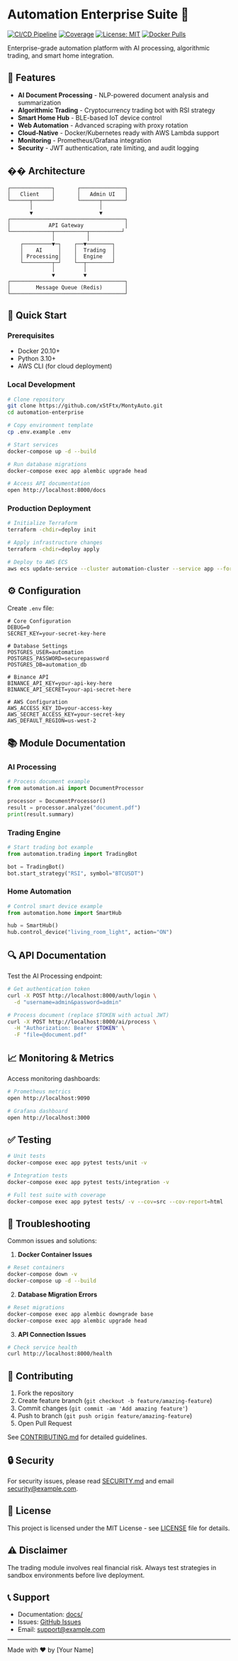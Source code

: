 # Automation Enterprise Suite 🚀

[![CI/CD Pipeline](https://github.com/yourusername/automation-enterprise/actions/workflows/main.yml/badge.svg)](https://github.com/yourusername/automation-enterprise/actions)
[![Coverage](https://img.shields.io/badge/coverage-85%25-green)](https://github.com/yourusername/automation-enterprise)
[![License: MIT](https://img.shields.io/badge/License-MIT-yellow.svg)](https://opensource.org/licenses/MIT)
[![Docker Pulls](https://img.shields.io/docker/pulls/yourdocker/automation-enterprise)](https://hub.docker.com/r/yourdocker/automation-enterprise)

Enterprise-grade automation platform with AI processing, algorithmic trading, and smart home integration.

## 🌟 Features

- **AI Document Processing** - NLP-powered document analysis and summarization
- **Algorithmic Trading** - Cryptocurrency trading bot with RSI strategy
- **Smart Home Hub** - BLE-based IoT device control
- **Web Automation** - Advanced scraping with proxy rotation
- **Cloud-Native** - Docker/Kubernetes ready with AWS Lambda support
- **Monitoring** - Prometheus/Grafana integration
- **Security** - JWT authentication, rate limiting, and audit logging

## ��️ Architecture

```
┌─────────────┐       ┌──────────────┐
│   Client    │       │   Admin UI   │
└──────┬──────┘       └──────┬───────┘
       │                     │
       ▼                     ▼
┌────────────────────────────────────┐
│            API Gateway             │
└─────────────┬──────────┬──────────┘
              │          │
    ┌─────────▼─┐    ┌──▼────────┐
    │    AI     │    │  Trading  │
    │ Processing│    │  Engine   │
    └─────────┬─┘    └──┬────────┘
              │         │
              ▼         ▼
┌────────────────────────────────────┐
│        Message Queue (Redis)       │
└────────────────────────────────────┘
```

## 🚀 Quick Start

### Prerequisites
- Docker 20.10+
- Python 3.10+
- AWS CLI (for cloud deployment)

### Local Development

```bash
# Clone repository
git clone https://github.com/xStFtx/MontyAuto.git
cd automation-enterprise

# Copy environment template
cp .env.example .env

# Start services
docker-compose up -d --build

# Run database migrations
docker-compose exec app alembic upgrade head

# Access API documentation
open http://localhost:8000/docs
```

### Production Deployment

```bash
# Initialize Terraform
terraform -chdir=deploy init

# Apply infrastructure changes
terraform -chdir=deploy apply

# Deploy to AWS ECS
aws ecs update-service --cluster automation-cluster --service app --force-new-deployment
```

## ⚙️ Configuration

Create `.env` file:
```env
# Core Configuration
DEBUG=0
SECRET_KEY=your-secret-key-here

# Database Settings
POSTGRES_USER=automation
POSTGRES_PASSWORD=securepassword
POSTGRES_DB=automation_db

# Binance API
BINANCE_API_KEY=your-api-key-here
BINANCE_API_SECRET=your-api-secret-here

# AWS Configuration
AWS_ACCESS_KEY_ID=your-access-key
AWS_SECRET_ACCESS_KEY=your-secret-key
AWS_DEFAULT_REGION=us-west-2
```

## 📚 Module Documentation

### AI Processing
```python
# Process document example
from automation.ai import DocumentProcessor

processor = DocumentProcessor()
result = processor.analyze("document.pdf")
print(result.summary)
```

### Trading Engine
```python
# Start trading bot example
from automation.trading import TradingBot

bot = TradingBot()
bot.start_strategy("RSI", symbol="BTCUSDT")
```

### Home Automation
```python
# Control smart device example
from automation.home import SmartHub

hub = SmartHub()
hub.control_device("living_room_light", action="ON")
```

## 🔍 API Documentation

Test the AI Processing endpoint:
```bash
# Get authentication token
curl -X POST http://localhost:8000/auth/login \
  -d "username=admin&password=admin"

# Process document (replace $TOKEN with actual JWT)
curl -X POST http://localhost:8000/ai/process \
  -H "Authorization: Bearer $TOKEN" \
  -F "file=@document.pdf"
```

## 📈 Monitoring & Metrics

Access monitoring dashboards:
```bash
# Prometheus metrics
open http://localhost:9090

# Grafana dashboard
open http://localhost:3000
```

## ✅ Testing

```bash
# Unit tests
docker-compose exec app pytest tests/unit -v

# Integration tests
docker-compose exec app pytest tests/integration -v

# Full test suite with coverage
docker-compose exec app pytest tests/ -v --cov=src --cov-report=html
```

## 🔧 Troubleshooting

Common issues and solutions:

1. **Docker Container Issues**
```bash
# Reset containers
docker-compose down -v
docker-compose up -d --build
```

2. **Database Migration Errors**
```bash
# Reset migrations
docker-compose exec app alembic downgrade base
docker-compose exec app alembic upgrade head
```

3. **API Connection Issues**
```bash
# Check service health
curl http://localhost:8000/health
```

## 🤝 Contributing

1. Fork the repository
2. Create feature branch (`git checkout -b feature/amazing-feature`)
3. Commit changes (`git commit -am 'Add amazing feature'`)
4. Push to branch (`git push origin feature/amazing-feature`)
5. Open Pull Request

See [CONTRIBUTING.md](CONTRIBUTING.md) for detailed guidelines.

## 🔒 Security

For security issues, please read [SECURITY.md](SECURITY.md) and email security@example.com.

## 📄 License

This project is licensed under the MIT License - see [LICENSE](LICENSE) file for details.

## ⚠️ Disclaimer

The trading module involves real financial risk. Always test strategies in sandbox environments before live deployment.

## 📞 Support

- Documentation: [docs/](docs/)
- Issues: [GitHub Issues](https://github.com/yourusername/automation-enterprise/issues)
- Email: support@example.com

---

Made with ❤️ by [Your Name]